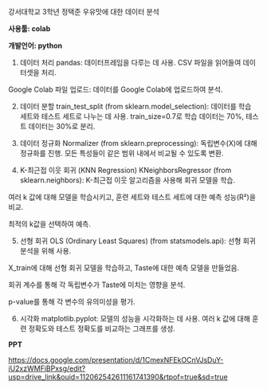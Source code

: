 강서대학교 3학년 정택준 우유맛에 대한 데이터 분석

**사용툴: colab**


**개발언어: python**


1. 데이터 처리
pandas: 데이터프레임을 다루는 데 사용. CSV 파일을 읽어들여 데이터셋을 처리.

Google Colab 파일 업로드: 데이터를 Google Colab에 업로드하여 분석.

2. 데이터 분할
train_test_split (from sklearn.model_selection): 데이터를 학습 세트와 테스트 세트로 나누는 데 사용. train_size=0.7로 학습 데이터는 70%, 테스트 데이터는 30%로 분리.

3. 데이터 정규화
Normalizer (from sklearn.preprocessing): 독립변수(X)에 대해 정규화를 진행. 모든 특성들이 같은 범위 내에서 비교될 수 있도록 변환.

4. K-최근접 이웃 회귀 (KNN Regression)
KNeighborsRegressor (from sklearn.neighbors): K-최근접 이웃 알고리즘을 사용해 회귀 모델을 학습.

여러 k 값에 대해 모델을 학습시키고, 훈련 세트와 테스트 세트에 대한 예측 성능(R²)을 비교.

최적의 k값을 선택하여 예측.

5. 선형 회귀
OLS (Ordinary Least Squares) (from statsmodels.api): 선형 회귀 분석을 위해 사용.

X_train에 대해 선형 회귀 모델을 학습하고, Taste에 대한 예측 모델을 만들었음.

회귀 계수를 통해 각 독립변수가 Taste에 미치는 영향을 분석.

p-value를 통해 각 변수의 유의미성을 평가.

6. 시각화
matplotlib.pyplot: 모델의 성능을 시각화하는 데 사용. 여러 k 값에 대해 훈련 정확도와 테스트 정확도를 비교하는 그래프를 생성.

**PPT**

https://docs.google.com/presentation/d/1CmexNFEkOCnVJsDuY-iU2xzWMFiBPxsg/edit?usp=drive_link&ouid=112062542611161741390&rtpof=true&sd=true
